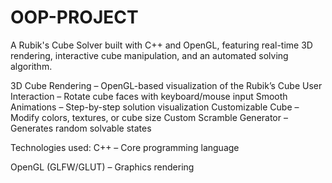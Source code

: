 # OOP-PROJECT

A Rubik's Cube Solver built with C++ and OpenGL, featuring real-time 3D rendering, interactive cube manipulation, and an automated solving algorithm.

3D Cube Rendering – OpenGL-based visualization of the Rubik’s Cube
User Interaction – Rotate cube faces with keyboard/mouse input
Smooth Animations – Step-by-step solution visualization
Customizable Cube – Modify colors, textures, or cube size
Custom Scramble Generator – Generates random solvable states


Technologies used:
C++ – Core programming language<br>

OpenGL (GLFW/GLUT) – Graphics rendering
